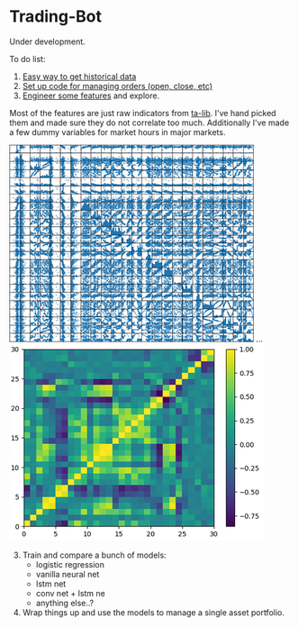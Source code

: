 # Trading-Bot

Under development.

To do list:
1. [Easy way to get historical data](helpers/get_historical_data.py)
2. [Set up code for managing orders (open, close, etc)](helpers/oanda_api_helpers.py)
3. [Engineer some features](helpers/get_features.py) and explore.

Most of the features are just raw indicators from [ta-lib](https://github.com/mrjbq7/ta-lib). I've hand picked them and made sure they do not correlate too much. Additionally I've made a few dummy variables for market hours in major markets. 

![](/images/figure_1.png) ... ![](/images/figure_1-1.png)


3. Train and compare a bunch of models:
   - logistic regression
   - vanilla neural net
   - lstm net
   - conv net + lstm ne
   - anything else..?
2. Wrap things up and use the models to manage a single asset portfolio.
